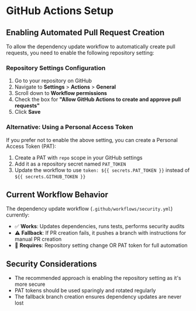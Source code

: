 # GitHub Actions Setup

## Enabling Automated Pull Request Creation

To allow the dependency update workflow to automatically create pull requests, you need to enable the following repository setting:

### Repository Settings Configuration

1. Go to your repository on GitHub
2. Navigate to **Settings** > **Actions** > **General**
3. Scroll down to **Workflow permissions**
4. Check the box for **"Allow GitHub Actions to create and approve pull requests"**
5. Click **Save**

### Alternative: Using a Personal Access Token

If you prefer not to enable the above setting, you can create a Personal Access Token (PAT):

1. Create a PAT with `repo` scope in your GitHub settings
2. Add it as a repository secret named `PAT_TOKEN`
3. Update the workflow to use `token: ${{ secrets.PAT_TOKEN }}` instead of `${{ secrets.GITHUB_TOKEN }}`

## Current Workflow Behavior

The dependency update workflow (`.github/workflows/security.yml`) currently:

- ✅ **Works**: Updates dependencies, runs tests, performs security audits
- ⚠️ **Fallback**: If PR creation fails, it pushes a branch with instructions for manual PR creation
- 🔧 **Requires**: Repository setting change OR PAT token for full automation

## Security Considerations

- The recommended approach is enabling the repository setting as it's more secure
- PAT tokens should be used sparingly and rotated regularly
- The fallback branch creation ensures dependency updates are never lost